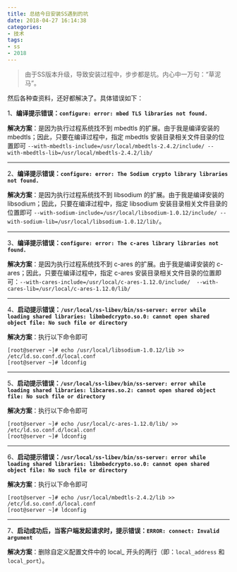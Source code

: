 ```yaml
---
title: 总结今日安装SS遇到的坑
date: 2018-04-27 16:14:38
categories:
- 技术
tags:
- ss
- 2018
---
```


> 由于SS版本升级，导致安装过程中，步步都是坑。内心中一万句：“草泥马”。

然后各种查资料，还好都解决了。具体错误如下：

1、**编译提示错误：`configure: error: mbed TLS libraries not found.`**

**解决方案**：是因为执行过程系统找不到 mbedtls 的扩展。由于我是编译安装的 mbedtls；因此，只要在编译过程中，指定 mbedtls 安装目录相关文件目录的位置即可 `--with-mbedtls-include=/usr/local/mbedtls-2.4.2/include/ --with-mbedtls-lib=/usr/local/mbedtls-2.4.2/lib/`

---------

2、**编译提示错误：`configure: error: The Sodium crypto library libraries not found.`**

<!-- more -->

**解决方案**：是因为执行过程系统找不到 libsodium 的扩展。由于我是编译安装的 libsodium；因此，只要在编译过程中，指定 libsodium 安装目录相关文件目录的位置即可 `--with-sodium-include=/usr/local/libsodium-1.0.12/include/ --with-sodium-lib=/usr/local/libsodium-1.0.12/lib/`。

---------

3、**编译提示错误：` configure: error: The c-ares library libraries not found. `**

**解决方案**：是因为执行过程系统找不到 c-ares 的扩展。由于我是编译安装的 c-ares；因此，只要在编译过程中，指定 c-ares 安装目录相关文件目录的位置即可：`--with-cares-include=/usr/local/c-ares-1.12.0/include/  --with-cares-lib=/usr/local/c-ares-1.12.0/lib/`

---------

4、**启动提示错误：` /usr/local/ss-libev/bin/ss-server: error while loading shared libraries: libmbedcrypto.so.0: cannot open shared object file: No such file or directory `**

**解决方案**：执行以下命令即可
```
[root@server ~]# echo /usr/local/libsodium-1.0.12/lib >> /etc/ld.so.conf.d/local.conf
[root@server ~]# ldconfig
```

---------

5、**启动提示错误：` /usr/local/ss-libev/bin/ss-server: error while loading shared libraries: libcares.so.2: cannot open shared object file: No such file or directory `**

**解决方案**：执行以下命令即可
```
[root@server ~]# echo /usr/local/c-ares-1.12.0/lib/ >> /etc/ld.so.conf.d/local.conf
[root@server ~]# ldconfig
```

---------

6、**启动提示错误：` /usr/local/ss-libev/bin/ss-server: error while loading shared libraries: libmbedcrypto.so.0: cannot open shared object file: No such file or directory `**

**解决方案**：执行以下命令即可
```
[root@server ~]# echo /usr/local/mbedtls-2.4.2/lib >> /etc/ld.so.conf.d/local.conf 
[root@server ~]# ldconfig
```

---------

7、**启动成功后，当客户端发起请求时，提示错误：`ERROR: connect: Invalid argument `**

**解决方案**：删除自定义配置文件中的 local_ 开头的两行（即：`local_address` 和 `local_port`）。
